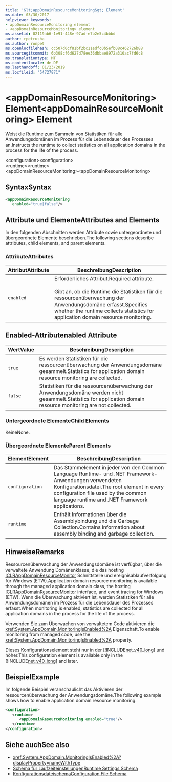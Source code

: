 ```yaml
---
title: '&lt;appDomainResourceMonitoring&gt; Element'
ms.date: 03/30/2017
helpviewer_keywords:
- appDomainResourceMonitoring element
- <appDomainResourceMonitoring> element
ms.assetid: 02119ab6-1e91-448e-97ad-e7b2e5c4bbbd
author: rpetrusha
ms.author: ronpet
ms.openlocfilehash: cc507d0cf81bf2bc11edfc0b5efb08c462726b88
ms.sourcegitcommit: 6b308cf6d627d78ee36dbbae8972a310ac7fd6c8
ms.translationtype: MT
ms.contentlocale: de-DE
ms.lasthandoff: 01/23/2019
ms.locfileid: "54727871"
---
```

# <a name="ltappdomainresourcemonitoringgt-element"></a><span data-ttu-id="0c3e1-102">&lt;appDomainResourceMonitoring&gt; Element</span><span class="sxs-lookup"><span data-stu-id="0c3e1-102">&lt;appDomainResourceMonitoring&gt; Element</span></span>
<span data-ttu-id="0c3e1-103">Weist die Runtime zum Sammeln von Statistiken für alle Anwendungsdomänen im Prozess für die Lebensdauer des Prozesses an.</span><span class="sxs-lookup"><span data-stu-id="0c3e1-103">Instructs the runtime to collect statistics on all application domains in the process for the life of the process.</span></span>  
  
 <span data-ttu-id="0c3e1-104">\<configuration></span><span class="sxs-lookup"><span data-stu-id="0c3e1-104">\<configuration></span></span>  
<span data-ttu-id="0c3e1-105">\<runtime></span><span class="sxs-lookup"><span data-stu-id="0c3e1-105">\<runtime></span></span>  
<span data-ttu-id="0c3e1-106">\<appDomainResourceMonitoring></span><span class="sxs-lookup"><span data-stu-id="0c3e1-106">\<appDomainResourceMonitoring></span></span>  
  
## <a name="syntax"></a><span data-ttu-id="0c3e1-107">Syntax</span><span class="sxs-lookup"><span data-stu-id="0c3e1-107">Syntax</span></span>  
  
```xml  
<appDomainResourceMonitoring    
   enabled="true|false"/>  
```  
  
## <a name="attributes-and-elements"></a><span data-ttu-id="0c3e1-108">Attribute und Elemente</span><span class="sxs-lookup"><span data-stu-id="0c3e1-108">Attributes and Elements</span></span>  
 <span data-ttu-id="0c3e1-109">In den folgenden Abschnitten werden Attribute sowie untergeordnete und übergeordnete Elemente beschrieben.</span><span class="sxs-lookup"><span data-stu-id="0c3e1-109">The following sections describe attributes, child elements, and parent elements.</span></span>  
  
### <a name="attributes"></a><span data-ttu-id="0c3e1-110">Attribute</span><span class="sxs-lookup"><span data-stu-id="0c3e1-110">Attributes</span></span>  
  
|<span data-ttu-id="0c3e1-111">Attribut</span><span class="sxs-lookup"><span data-stu-id="0c3e1-111">Attribute</span></span>|<span data-ttu-id="0c3e1-112">Beschreibung</span><span class="sxs-lookup"><span data-stu-id="0c3e1-112">Description</span></span>|  
|---------------|-----------------|  
|`enabled`|<span data-ttu-id="0c3e1-113">Erforderliches Attribut.</span><span class="sxs-lookup"><span data-stu-id="0c3e1-113">Required attribute.</span></span><br /><br /> <span data-ttu-id="0c3e1-114">Gibt an, ob die Runtime die Statistiken für die ressourcenüberwachung der Anwendungsdomäne erfasst.</span><span class="sxs-lookup"><span data-stu-id="0c3e1-114">Specifies whether the runtime collects statistics for application domain resource monitoring.</span></span>|  
  
## <a name="enabled-attribute"></a><span data-ttu-id="0c3e1-115">Enabled-Attribut</span><span class="sxs-lookup"><span data-stu-id="0c3e1-115">enabled Attribute</span></span>  
  
|<span data-ttu-id="0c3e1-116">Wert</span><span class="sxs-lookup"><span data-stu-id="0c3e1-116">Value</span></span>|<span data-ttu-id="0c3e1-117">Beschreibung</span><span class="sxs-lookup"><span data-stu-id="0c3e1-117">Description</span></span>|  
|-----------|-----------------|  
|`true`|<span data-ttu-id="0c3e1-118">Es werden Statistiken für die ressourcenüberwachung der Anwendungsdomäne gesammelt.</span><span class="sxs-lookup"><span data-stu-id="0c3e1-118">Statistics for application domain resource monitoring are collected.</span></span>|  
|`false`|<span data-ttu-id="0c3e1-119">Statistiken für die ressourcenüberwachung der Anwendungsdomäne werden nicht gesammelt.</span><span class="sxs-lookup"><span data-stu-id="0c3e1-119">Statistics for application domain resource monitoring are not collected.</span></span>|  
  
### <a name="child-elements"></a><span data-ttu-id="0c3e1-120">Untergeordnete Elemente</span><span class="sxs-lookup"><span data-stu-id="0c3e1-120">Child Elements</span></span>  
 <span data-ttu-id="0c3e1-121">Keine</span><span class="sxs-lookup"><span data-stu-id="0c3e1-121">None.</span></span>  
  
### <a name="parent-elements"></a><span data-ttu-id="0c3e1-122">Übergeordnete Elemente</span><span class="sxs-lookup"><span data-stu-id="0c3e1-122">Parent Elements</span></span>  
  
|<span data-ttu-id="0c3e1-123">Element</span><span class="sxs-lookup"><span data-stu-id="0c3e1-123">Element</span></span>|<span data-ttu-id="0c3e1-124">Beschreibung</span><span class="sxs-lookup"><span data-stu-id="0c3e1-124">Description</span></span>|  
|-------------|-----------------|  
|`configuration`|<span data-ttu-id="0c3e1-125">Das Stammelement in jeder von den Common Language Runtime- und .NET Framework-Anwendungen verwendeten Konfigurationsdatei.</span><span class="sxs-lookup"><span data-stu-id="0c3e1-125">The root element in every configuration file used by the common language runtime and .NET Framework applications.</span></span>|  
|`runtime`|<span data-ttu-id="0c3e1-126">Enthält Informationen über die Assemblybindung und die Garbage Collection.</span><span class="sxs-lookup"><span data-stu-id="0c3e1-126">Contains information about assembly binding and garbage collection.</span></span>|  
  
## <a name="remarks"></a><span data-ttu-id="0c3e1-127">Hinweise</span><span class="sxs-lookup"><span data-stu-id="0c3e1-127">Remarks</span></span>  
 <span data-ttu-id="0c3e1-128">Ressourcenüberwachung der Anwendungsdomäne ist verfügbar, über die verwaltete Anwendung Domänenklasse, die das hosting [ICLRAppDomainResourceMonitor](../../../../../docs/framework/unmanaged-api/hosting/iclrappdomainresourcemonitor-interface.md) Schnittstelle und ereignisablaufverfolgung für Windows (ETW).</span><span class="sxs-lookup"><span data-stu-id="0c3e1-128">Application domain resource monitoring is available through the managed application domain class, the hosting [ICLRAppDomainResourceMonitor](../../../../../docs/framework/unmanaged-api/hosting/iclrappdomainresourcemonitor-interface.md) interface, and event tracing for Windows (ETW).</span></span> <span data-ttu-id="0c3e1-129">Wenn die Überwachung aktiviert ist, werden Statistiken für alle Anwendungsdomänen im Prozess für die Lebensdauer des Prozesses erfasst.</span><span class="sxs-lookup"><span data-stu-id="0c3e1-129">When monitoring is enabled, statistics are collected for all application domains in the process for the life of the process.</span></span>  
  
 <span data-ttu-id="0c3e1-130">Verwenden Sie zum Überwachen von verwaltetem Code aktivieren die <xref:System.AppDomain.MonitoringIsEnabled%2A> Eigenschaft.</span><span class="sxs-lookup"><span data-stu-id="0c3e1-130">To enable monitoring from managed code, use the <xref:System.AppDomain.MonitoringIsEnabled%2A> property.</span></span>  
  
 <span data-ttu-id="0c3e1-131">Dieses Konfigurationselement steht nur in der [!INCLUDE[net_v40_long](../../../../../includes/net-v40-long-md.md)] und höher.</span><span class="sxs-lookup"><span data-stu-id="0c3e1-131">This configuration element is available only in the [!INCLUDE[net_v40_long](../../../../../includes/net-v40-long-md.md)] and later.</span></span>  
  
## <a name="example"></a><span data-ttu-id="0c3e1-132">Beispiel</span><span class="sxs-lookup"><span data-stu-id="0c3e1-132">Example</span></span>  
 <span data-ttu-id="0c3e1-133">Im folgende Beispiel veranschaulicht das Aktivieren der ressourcenüberwachung der Anwendungsdomäne.</span><span class="sxs-lookup"><span data-stu-id="0c3e1-133">The following example shows how to enable application domain resource monitoring.</span></span>  
  
```xml  
<configuration>  
   <runtime>  
      <appDomainResourceMonitoring enabled="true"/>  
   </runtime>  
</configuration>  
```  
  
## <a name="see-also"></a><span data-ttu-id="0c3e1-134">Siehe auch</span><span class="sxs-lookup"><span data-stu-id="0c3e1-134">See also</span></span>
- <xref:System.AppDomain.MonitoringIsEnabled%2A?displayProperty=nameWithType>
- [<span data-ttu-id="0c3e1-135">Schema für Laufzeiteinstellungen</span><span class="sxs-lookup"><span data-stu-id="0c3e1-135">Runtime Settings Schema</span></span>](../../../../../docs/framework/configure-apps/file-schema/runtime/index.md)
- [<span data-ttu-id="0c3e1-136">Konfigurationsdateischema</span><span class="sxs-lookup"><span data-stu-id="0c3e1-136">Configuration File Schema</span></span>](../../../../../docs/framework/configure-apps/file-schema/index.md)
